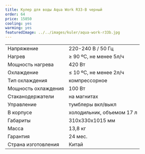 ```yaml
---
title: Кулер для воды Aqua Work R33-B черный
order: 64
price: 15850
cooling: yes
warming: yes
featuredImage: ../../images/kuler/aqua-work-r33b.jpg
---
```


<table>
<tr><td>Напряжение</td><td>220-240 В / 50 Гц</td></tr>
<tr><td>Нагрев</td><td>≥ 90 ºС, не менее 5л/ч</td></tr>
<tr><td>Мощность нагрева</td><td>420 Вт</td></tr>
<tr><td>Охлаждение</td><td>≤ 10 ºС, не менее 2л/ч</td></tr>
<tr><td>Тип охлаждения</td><td>компрессорное</td></tr>
<tr><td>Мощность охлаждения</td><td>100 Вт</td></tr>
<tr><td>Стаканодержатели</td><td>на магнитах</td></tr>
<tr><td>Управление</td><td>тумблеры вкл/выкл</td></tr>
<tr><td>В корпусе</td><td>холодильник, объемом 17 л</td></tr>
<tr><td>Габариты</td><td>310х330x1015 мм</td></tr>
<tr><td>Масса</td><td>13,8 кг</td></tr>
<tr><td>Гарантия</td><td>24 мес.</td></tr>
<tr><td>Страна изготовления</td><td>Китай</td></tr>
</table>

